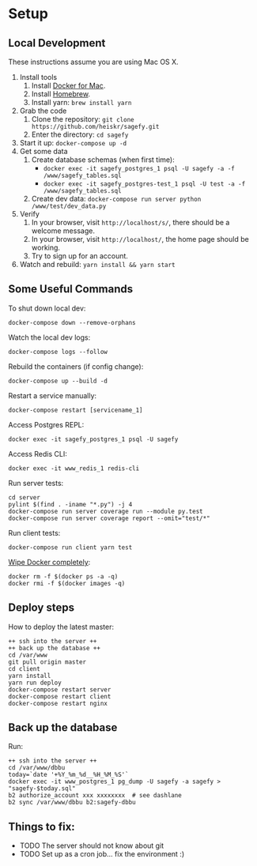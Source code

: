 # Setup

## Local Development

These instructions assume you are using Mac OS X.

1. Install tools
   1. Install [Docker for Mac](https://www.docker.com/docker-mac).
   2. Install [Homebrew](https://brew.sh/).
   3. Install yarn: `brew install yarn`
2. Grab the code
   1. Clone the repository: `git clone https://github.com/heiskr/sagefy.git`
   2. Enter the directory: `cd sagefy`
3. Start it up: `docker-compose up -d`
4. Get some data
   1. Create database schemas (when first time):
      * `docker exec -it sagefy_postgres_1 psql -U sagefy -a -f /www/sagefy_tables.sql`
      * `docker exec -it sagefy_postgres-test_1 psql -U test -a -f /www/sagefy_tables.sql`
   2. Create dev data: `docker-compose run server python /www/test/dev_data.py`
5. Verify
   1. In your browser, visit `http://localhost/s/`, there should be a welcome message.
   2. In your browser, visit `http://localhost/`, the home page should be working.
   3. Try to sign up for an account.
6. Watch and rebuild: `yarn install && yarn start`

## Some Useful Commands

To shut down local dev:

    docker-compose down --remove-orphans

Watch the local dev logs:

    docker-compose logs --follow

Rebuild the containers (if config change):

    docker-compose up --build -d

Restart a service manually:

    docker-compose restart [servicename_1]

Access Postgres REPL:

    docker exec -it sagefy_postgres_1 psql -U sagefy

Access Redis CLI:

    docker exec -it www_redis_1 redis-cli

Run server tests:

    cd server
    pylint $(find . -iname "*.py") -j 4
    docker-compose run server coverage run --module py.test
    docker-compose run server coverage report --omit="test/*"

Run client tests:

    docker-compose run client yarn test

[Wipe Docker completely](http://bit.ly/2xrbmWb):

    docker rm -f $(docker ps -a -q)
    docker rmi -f $(docker images -q)

## Deploy steps

How to deploy the latest master:

    ++ ssh into the server ++
    ++ back up the database ++
    cd /var/www
    git pull origin master
    cd client
    yarn install
    yarn run deploy
    docker-compose restart server
    docker-compose restart client
    docker-compose restart nginx

## Back up the database

Run:

    ++ ssh into the server ++
    cd /var/www/dbbu
    today=`date '+%Y_%m_%d__%H_%M_%S'`
    docker exec -it www_postgres_1 pg_dump -U sagefy -a sagefy > "sagefy-$today.sql"
    b2 authorize_account xxx xxxxxxxx  # see dashlane
    b2 sync /var/www/dbbu b2:sagefy-dbbu

## Things to fix:

* TODO The server should not know about git
* TODO Set up as a cron job... fix the environment :)
